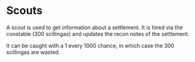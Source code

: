 # Scouts

A scout is used to get information about a settlement. 
It is hired via the constable (300 scillingas) and updates the 
recon notes of the settlement.

It can be caught with a 1 every 1000 chance, in which case the 300 scillingas
are wasted.
